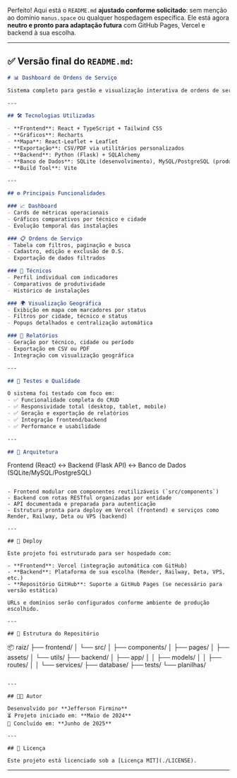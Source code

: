 Perfeito! Aqui está o `README.md` **ajustado conforme solicitado**: sem menção ao domínio `manus.space` ou qualquer hospedagem específica. Ele está agora **neutro e pronto para adaptação futura** com GitHub Pages, Vercel e backend à sua escolha.

---

## ✅ Versão final do `README.md`:

```markdown
# 📊 Dashboard de Ordens de Serviço

Sistema completo para gestão e visualização interativa de ordens de serviço, desenvolvido ao longo de mais de 1 ano. Reúne funcionalidades de cadastro, análise, exportação de relatórios e visualização geográfica. Com interface moderna e responsiva, atende a operações técnicas que exigem controle em tempo real e métricas de desempenho.

---

## 🛠️ Tecnologias Utilizadas

- **Frontend**: React + TypeScript + Tailwind CSS
- **Gráficos**: Recharts
- **Mapa**: React-Leaflet + Leaflet
- **Exportação**: CSV/PDF via utilitários personalizados
- **Backend**: Python (Flask) + SQLAlchemy
- **Banco de Dados**: SQLite (desenvolvimento), MySQL/PostgreSQL (produção)
- **Build Tool**: Vite

---

## ⚙️ Principais Funcionalidades

### 📈 Dashboard
- Cards de métricas operacionais
- Gráficos comparativos por técnico e cidade
- Evolução temporal das instalações

### 📋 Ordens de Serviço
- Tabela com filtros, paginação e busca
- Cadastro, edição e exclusão de O.S.
- Exportação de dados filtrados

### 👷 Técnicos
- Perfil individual com indicadores
- Comparativos de produtividade
- Histórico de instalações

### 🌍 Visualização Geográfica
- Exibição em mapa com marcadores por status
- Filtros por cidade, técnico e status
- Popups detalhados e centralização automática

### 📄 Relatórios
- Geração por técnico, cidade ou período
- Exportação em CSV ou PDF
- Integração com visualização geográfica

---

## 🧪 Testes e Qualidade

O sistema foi testado com foco em:
- ✅ Funcionalidade completa do CRUD
- ✅ Responsividade total (desktop, tablet, mobile)
- ✅ Geração e exportação de relatórios
- ✅ Integração frontend/backend
- ✅ Performance e usabilidade

---

## 🧩 Arquitetura

```

Frontend (React) ↔ Backend (Flask API) ↔ Banco de Dados (SQLite/MySQL/PostgreSQL)

```

- Frontend modular com componentes reutilizáveis (`src/components`)
- Backend com rotas RESTful organizadas por entidade
- API documentada e preparada para autenticação
- Estrutura pronta para deploy em Vercel (frontend) e serviços como Render, Railway, Deta ou VPS (backend)

---

## 🚀 Deploy

Este projeto foi estruturado para ser hospedado com:

- **Frontend**: Vercel (integração automática com GitHub)
- **Backend**: Plataforma de sua escolha (Render, Railway, Deta, VPS, etc.)
- **Repositório GitHub**: Suporte a GitHub Pages (se necessário para versão estática)

URLs e domínios serão configurados conforme ambiente de produção escolhido.

---

## 📁 Estrutura do Repositório

```

📦 raiz/
├── frontend/
│   └── src/
│       ├── components/
│       ├── pages/
│       ├── assets/
│       └── utils/
├── backend/
│   ├── app/
│   │   ├── models/
│   │   ├── routes/
│   │   └── services/
├── database/
├── tests/
└── planilhas/

```

---

## 🧑‍💻 Autor

Desenvolvido por **Jefferson Firmino**
⏳ Projeto iniciado em: **Maio de 2024**
📆 Concluído em: **Junho de 2025**

---

## 📄 Licença

Este projeto está licenciado sob a [Licença MIT](./LICENSE).
```

---

